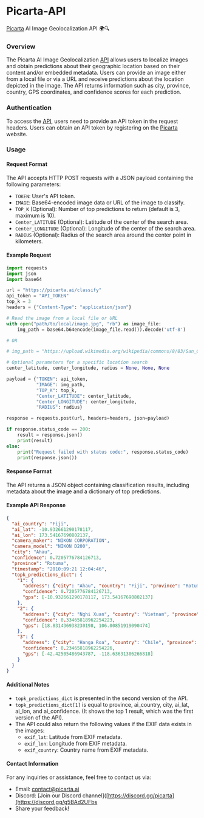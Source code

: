 # Picarta-API

[Picarta](https://picarta.ai)  AI Image Geolocalization API 🌍🔍

### Overview

The Picarta AI Image Geolocalization [API](https://picarta.ai/api) allows users to localize images and obtain predictions about their geographic location based on their content and/or embedded metadata. Users can provide an image either from a local file or via a URL and receive predictions about the location depicted in the image. The API returns information such as city, province, country, GPS coordinates, and confidence scores for each prediction.

### Authentication

To access the [API](https://picarta.ai/api), users need to provide an API token in the request headers. Users can obtain an API token by registering on the [Picarta](https://picarta.ai) website.

### Usage

#### Request Format

The API accepts HTTP POST requests with a JSON payload containing the following parameters:

- `TOKEN`: User's API token.
- `IMAGE`: Base64-encoded image data or URL of the image to classify.
- `TOP_K` (Optional): Number of top predictions to return (default is 3, maximum is 10).
- `Center_LATITUDE` (Optional): Latitude of the center of the search area.
- `Center_LONGITUDE` (Optional): Longitude of the center of the search area.
- `RADIUS` (Optional): Radius of the search area around the center point in kilometers.

#### Example Request

```python
import requests
import json
import base64

url = "https://picarta.ai/classify"
api_token = "API_TOKEN"
top_k = 3
headers = {"Content-Type": "application/json"}

# Read the image from a local file or URL
with open("path/to/local/image.jpg", "rb") as image_file:
    img_path = base64.b64encode(image_file.read()).decode('utf-8')

# OR  

# img_path = "https://upload.wikimedia.org/wikipedia/commons/8/83/San_Gimignano_03.jpg"

# Optional parameters for a specific location search
center_latitude, center_longitude, radius = None, None, None 

payload = {"TOKEN": api_token,
           "IMAGE": img_path,
           "TOP_K": top_k,
           "Center_LATITUDE": center_latitude,
           "Center_LONGITUDE": center_longitude,
           "RADIUS": radius}

response = requests.post(url, headers=headers, json=payload)

if response.status_code == 200:
    result = response.json()
    print(result)
else:
    print("Request failed with status code:", response.status_code)
    print(response.json())

```
#### Response Format
The API returns a JSON object containing classification results, including metadata about the image and a dictionary of top predictions.

#### Example API Response

```json
{
  "ai_country": "Fiji",
  "ai_lat": -10.932661290178117,
  "ai_lon": 173.54167690802137,
  "camera_maker": "NIKON CORPORATION",
  "camera_model": "NIKON D200",
  "city": "Ahau",
  "confidence": 0.7205776784126713,
  "province": "Rotuma",
  "timestamp": "2010:09:21 12:04:46",
  "topk_predictions_dict": {
    "1": {
      "address": {"city": "Ahau", "country": "Fiji", "province": "Rotuma"},
      "confidence": 0.7205776784126713,
      "gps": [-10.932661290178117, 173.54167690802137]
    },
    "2": {
      "address": {"city": "Nghi Xuan", "country": "Vietnam", "province": "Ha Tinh"},
      "confidence": 0.33465818962254223,
      "gps": [18.831436938230198, 106.00851919090474]
    },
    "3": {
      "address": {"city": "Hanga Roa", "country": "Chile", "province": "Valparaiso"},
      "confidence": 0.23465818962254226,
      "gps": [-42.42505486943787, -118.63631306266818]
    }
  }
}
```

#### Additional Notes

- `topk_predictions_dict` is presented in the second version of the API.
- `topk_predictions_dict[1]` is equal to province, ai_country, city, ai_lat, ai_lon, and ai_confidence. (It shows the top 1 result, which was the first version of the API).
- The API could also return the following values if the EXIF data exists in the images:
    - `exif_lat`: Latitude from EXIF metadata.
    - `exif_lon`: Longitude from EXIF metadata.
    - `exif_country`: Country name from EXIF metadata.

#### Contact Information

For any inquiries or assistance, feel free to contact us via:

- Email: [contact@picarta.ai](mailto:info@picarta.ai)
- Discord: [Join our Discord channel]([https://discord.gg/picarta](https://discord.gg/g5BAd2UFbs
- Share your feedback!

